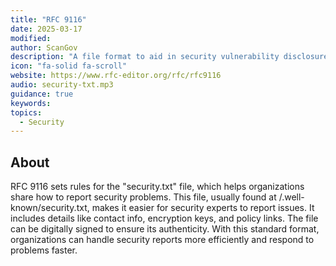 ```yaml
---
title: "RFC 9116"
date: 2025-03-17
modified: 
author: ScanGov
description: "A file format to aid in security vulnerability disclosure."
icon: "fa-solid fa-scroll"
website: https://www.rfc-editor.org/rfc/rfc9116
audio: security-txt.mp3
guidance: true
keywords: 
topics:
  - Security
---
```


## About

RFC 9116 sets rules for the "security.txt" file, which helps organizations share how to report security problems. This file, usually found at /.well-known/security.txt, makes it easier for security experts to report issues. It includes details like contact info, encryption keys, and policy links. The file can be digitally signed to ensure its authenticity. With this standard format, organizations can handle security reports more efficiently and respond to problems faster.